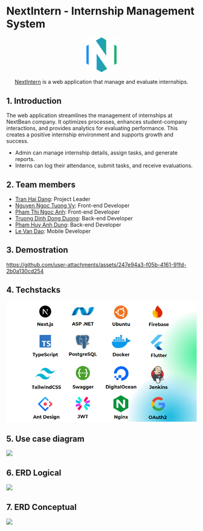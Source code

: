 # NextIntern - Internship Management System

<div align="center">
    <img src="../assets/logo.png" alt="NextIntern" width="80" />
    <p><a href="https://nextintern.tech">NextIntern</a> is a web application that manage and evaluate internships.</p>
</div>

## 1. Introduction

The web application streamlines the management of internships at NextBean company. It optimizes processes, enhances student-company interactions, and provides analytics for evaluating performance. This creates a positive internship environment and supports growth and success.

- Admin can manage internship details, assign tasks, and generate reports.
- Interns can log their attendance, submit tasks, and receive evaluations.

## 2. Team members

- [Tran Hai Dang](https://github.com/hdang09): Project Leader
- [Nguyen Ngoc Tuong Vy](https://github.com/vynguyenngoc): Front-end Developer
- [Pham Thi Ngoc Anh](https://github.com/lachimo): Front-end Developer
- [Truong Dinh Dong Duong](https://github.com/iamdwn): Back-end Developer
- [Pham Huy Anh Dung](https://github.com/dungpha13): Back-end Developer
- [Le Van Dao](https://github.com/daoargen): Mobile Developer

## 3. Demostration

https://github.com/user-attachments/assets/247e94a3-f05b-4161-91fd-2b0a130cd254

## 4. Techstacks

<img src="../assets/tech-stacks.png" />

<!-- ## 3. Installation for Front-end

Clone the repository:

```bash
git clone https://github.com/NextIntern/NextIntern-Frontend
```

Change direction to the folder:

```bash
cd NextIntern-Frontend
```

Install the dependencies:

```bash
yarn
```

Set the environment variables:

```bash
cp .env.example .env

# Open .env and modify the environment variables
```

Run the application locally:

```bash
yarn dev
```

## 4. Environment Variables

```bash
NEXT_PUBLIC_API_URL = https://api-gateway.nextintern.tech
NEXT_PUBLIC_API_KEY = AIzaSyAE1cZ3NWoo4qsXa22ev3HN_vBxMRlRohw
NEXT_PUBLIC_AUTH_DOMAIN = nextintern-d7158.firebaseapp.com
NEXT_PUBLIC_PROJECT_ID = nextintern-d7158
NEXT_PUBLIC_STORAGE_BUCKET = nextintern-d7158.appspot.com
NEXT_PUBLIC_MESSAGING_SENDER_ID = 70620445277
NEXT_PUBLIC_APP_ID = 1:70620445277:web:ba91f5a29291e0bd28ebb4
``` -->

<!-- ## 5. Business Rules

| ID     | Description                                                                                                                                                   |
| ------ | ------------------------------------------------------------------------------------------------------------------------------------------------------------- |
| BR-001 | Interns must be able to log their attendance and timesheets through the platform, which should be easily accessible to supervisors for review and approval.   |
| BR-002 | Supervisors and coordinators should have the capability to assign tasks and monitor progress in real-time, with options for setting deadlines and priorities. |
| BR-003 | Automated reminders and alerts should be set up to notify stakeholders of important deadlines and tasks                                                       |
| BR-004 | Implement feedback surveys for interns to provide insights about their internship experience and for companies to assess intern performance                   |
| BR-005 | Many universities student’s can apply to the company and they can view their evaluation through mobile applicatio                                             |
| BR-006 | Companies should be able to review applications, shortlist candidates, and schedule interviews through the system                                             |
| BR-007 | Interns and supervisors should collaboratively set internship goals, which can be tracked and updated through the platform                                    |
| BR-008 | User only login through username and password that is provided by the syste                                                                                   |
| BR-009 | Interns must have the ability to create and manage their profiles, including personal information, educational background, skills, and resume uploads         |
| BR-010 | Profiles should be visible to supervisors and coordinators, with privacy controls managed by interns                                                          |
| BR-011 | Interns should have dashboard displaying assigned tasks, deadlines, and progress status                                                                       |
| BR-012 | Allow supervisors and coordinators to recommend specific resources to interns based on their performance and goals                                            |
| BR-013 | Users (Admins, HR Managers, Internship Coordinators, Mentors, Interns) must provide valid credentials to access the system                                    |
| BR-014 | Forgot Password: Users must be able to reset their password by providing a valid email associated with their account                                          |
| BR-015 | Change Password: Users must be able to change their password after logging in                                                                                 |
| BR-016 | Account Management: Admins can create, update, and lock/unlock user accounts                                                                                  |
| BR-017 | Question and Answer: Interns can ask questions and receive answers from mentors and coordinators                                                              |
| BR-018 | Feedback Reception: Interns can receive and view feedback on their performance in real-time                                                                   |
| BR-019 | Task and Schedule View: Interns can view their feedback from mentors and coordinators                                                                         |
| BR-020 | Centralized Data Management: All information related to internships must be stored in a centralized database                                                  |
| BR-021 | Online Form Submission: Users can submit forms (e.g., evaluation forms) online through the web application                                                    |
| BR-022 | Real-time Updates: The system must provide real-time updates to users regarding feedback changes                                                              |
| BR-023 | Access Controls: The system must enforce access controls, ensuring users can only access features and data relevant to their role                             |
| BR-024 | Modification Tracking: The system must track modifications to key entities (e.g., Universities, Campaigns, Interns) and update Modify Date automatically.     | -->

## 5. Use case diagram

<img src="../assets/usecase.png" />

## 6. ERD Logical

<img src="../assets/erd-logical.png" />

## 7. ERD Conceptual

<img src="../assets/erd-conceptual.png" />
